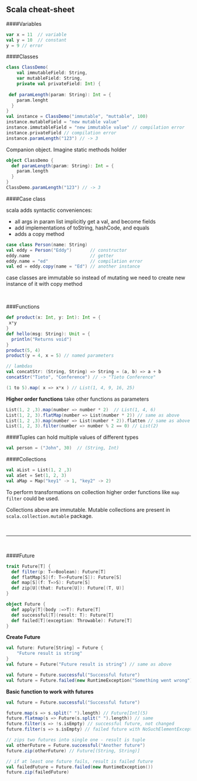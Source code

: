 

## Scala cheat-sheet

####Variables
```scala
var x = 11  // variable
val y = 10  // constant
y = 9 // error
```

####Classes
```scala
class ClassDemo(
	val immutableField: String,
	var mutableField: String,
	private val privateField: Int) {
 
 def paramLength(param: String): Int = {
    param.lenght
  }
}
val instance = ClassDemo("immutable", "muttable", 100)
instance.mutableField = "new mutable value"
instance.immutableField = "new immutable value" // compilation error
instance.privateField // compilation error
instance.paramLength("123") // -> 3
```
Companion object. Imagine static methods holder
```scala
object ClassDemo { 
  def paramLength(param: String): Int = {
    param.length
  }
}
ClassDemo.paramLength("123") // -> 3
```

####Case class

scala adds syntactic conveniences:

 -  all args in param list implicitly get a val, and become fields
 - add implementations of toString, hashCode, and equals
 - adds a copy method

```scala
case class Person(name: String) 
val eddy = Person("Eddy")       // constructor
eddy.name                       // getter
eddy.name = "ed"                // compilation error
val ed = eddy.copy(name = "Ed") // another instance      
```
case classes are immutable so instead of mutating we need to create new instance of it with copy method

&nbsp;&nbsp;
&nbsp;&nbsp;

###Functions

```scala
def product(x: Int, y: Int): Int = {
 x*y
}
def hello(msg: String): Unit = {
  println("Returns void")
}
product(5, 4)
product(y = 4, x = 5) // named parameters

// lambdas
val concatStr: (String, String) => String = (a, b) => a + b
concatStr("Tieto", "Conference") // -> "Tieto Conference"

(1 to 5).map( x => x*x ) // List(1, 4, 9, 16, 25)
```
**Higher order functions** take other functions as parameters

```scala
List(1, 2 ,3).map(number => number * 2)  // List(1, 4, 6)
List(1, 2, 3).flatMap(number => List(number * 2)) // same as above
List(1, 2 ,3).map(number => List(number * 2)).flatten // same as above
List(1, 2, 3).filter(number => number % 2 == 0) // List(2)
```

####Tuples
can hold multiple values of different types

```scala
val person = ("John", 30)  // (String, Int)
```

####Collections

```scala
val aList = List(1, 2 ,3)
val aSet = Set(1, 2, 3)
val aMap = Map("key1" -> 1, "key2" -> 2)
```
To perform transformations on collection higher order functions like `map` `filter` could be used.

Collections above are immutable. Mutable collections are present in  `scala.collection.mutable` package.

&nbsp;    

----------
 
&nbsp; &nbsp;&nbsp;&nbsp;&nbsp;&nbsp;
&nbsp;
&nbsp;
&nbsp;
&nbsp; 
&nbsp;
&nbsp;
&nbsp;
&nbsp;
&nbsp;
&nbsp;    
     
####Future

```scala
trait Future[T] {
  def filter(p: T=>Boolean): Future[T]
  def flatMap[S](f: T=>Future[S]): Future[S]
  def map[S](f: T=>S): Future[S]
  def zip[U](that: Future[U]): Future[(T, U)]
}

object Future {
  def apply[T](body :=>T): Future[T]
  def successful[T](result: T): Future[T]
  def failed[T](exception: Throwable): Future[T]
}
```

**Create Future**

```scala
val future: Future[String] = Future {
	"Future result is string"
}
val future = Future("Future result is string") // same as above

val future = Future.successful("Successful future")
val future = Future.failed(new RuntimeException("Something went wrong"))
```

**Basic function to work with futures**

```scala
val future = Future.successful("Successful future")

future.map(s => s.split(" ").length) // Future[Int](5)
future.flatmap(s => Future(s.split(" ").length)) // same 
future.filter(s => !s.isEmpty) // successful future, not changed 
future.filter(s => s.isEmpty) // failed future with NoSuchElementException

// zips two futures into single one - result is tuple
val otherFuture = Future.successful("Another future")
future.zip(otherFuture) // Future[(String, String)]

// if at least one future fails, result is failed future
val failedFuture = Future.failed(new RuntimeException())
future.zip(failedFuture)


```

